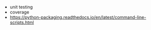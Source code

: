 * unit testing
* coverage
* https://python-packaging.readthedocs.io/en/latest/command-line-scripts.html
